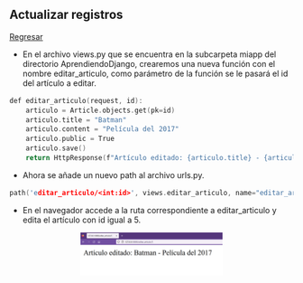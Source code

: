 ## Actualizar registros

[Regresar](/CodingBootcampsESPOL-RDDW/)

* En el archivo views.py que se encuentra en la subcarpeta miapp del directorio AprendiendoDjango, crearemos una nueva función con el nombre editar_articulo, como parámetro de la función se le pasará el id del artículo a editar.

```h
def editar_articulo(request, id):
    articulo = Article.objects.get(pk=id)
    articulo.title = "Batman"
    articulo.content = "Película del 2017"
    articulo.public = True
    articulo.save()
    return HttpResponse(f"Artículo editado: {articulo.title} - {articulo.content}")
```
* Ahora se añade un nuevo path al archivo urls.py.

```h
path('editar_articulo/<int:id>', views.editar_articulo, name="editar_articulo")
```

* En el navegador accede a la ruta correspondiente a editar_articulo y edita el artículo con id igual a 5.

<p align="center">
<img src="../imagenes/batman.png" width="50%" alt="Banner"/>
</p>